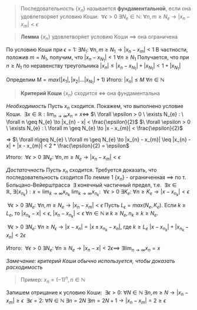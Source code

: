  >Последовательность $\{x_{n}\}$ называется **фундаментальной**, если она удовлетворяет условию Коши: $\ \forall \epsilon>0 \ \exists N_{e} \in \mathbb{N} : \ \forall n, m \geq N_{e} \to |x_{n} - x_{m}| < \epsilon$

> **Лемма**
> $\{ x_{n} \}$ удовлетворяет условию Коши $\implies$ она ограничена

По условию Коши при $\epsilon = 1: \ \exists N_{1} : \ \forall n, m \geq N_{1} \to |x_{n} - x_{m}| < 1$
В частности, положив $m =N_{1}$, получим, что $|x_{n} - x_{N_{1}}| < 1 \ \forall n \geq N_{1}$
Получается, что при $n \geq N_{1}$ по неравенству треугольника $|x_{n}| \leq |x_{n} - x_{N_{1}}| + |x_{N_{1}}| < 1 + |x_{N_{1}}|$

Определим $M = max(|x_{1}|, |x_{2}| \dots |x_{N_{1}}| + 1)$
Итого: $|x_{n}| \leq M \ \forall n \in \mathbb{N}$

> **Критерий Коши**
> $\{ x_{n} \}$ сходится $\iff$ она фундаментальна

*Необходимость*
Пусть $x_{n}$ сходится. Покажем, что выполнено условие Коши.
$\ \exists x \in \mathbb{R} : \lim_{ n \to \infty }x_{n} = x \iff$ 
$\ \forall \epsilon > 0 \ \exists N_{e} : \ \forall n \geq N_{e} \to |x_{n} - x| < \frac{\epsilon}{2}$
$\ \forall \epsilon > 0 \ \exists N_{e} : \ \forall m \geq N_{e} \to |x - x_{m}| < \frac{\epsilon}{2}$

=> $\ \forall n\geq N_{e} \ \forall m \geq N_{e} \to |x_{n} - x_{m}| \leq |x_{n} - x| + |x - x_{m}| < 2 * \frac{\epsilon}{2} = \epsilon$

Итого: $\ \forall \epsilon > 0 \ \exists N_{e} : \ \forall n, m \geq N_{e} \to |x_{n} - x_{m}| < \epsilon$

*Достаточность*
Пусть $x_{n}$ сходится. Требуется доказать, что последовательность сходится
По лемме 1 $\{ x_{n} \}$ - ограниченная $\implies$  по т. Больцано-Вейерштрасса $\ \exists$ конечный частичный предел, т.е. $\ \exists x \in \mathbb{R}, \ \exists \{ x_{n_{k}} \} : x = \lim_{ k \to \infty } x_{n_{k}}$
$\lim_{ k \to \infty } x_{n_{k}}$: $\ \forall \epsilon > 0 \ \exists K_{e} : \ \forall n \geq K_{e} \to |x - x_{n_{k}}| < \epsilon$

$\ \forall \epsilon > 0 \ \exists N_{e} : \ \forall n, m \geq N_{e} \to |x_{n} - x_{m}| < \epsilon$
Пусть $L_{\epsilon} = max(N_{e}, K_{e})$. Если $k \geq L_{e}$, то $|x_{n_{k}} - x| < \epsilon$, $|x_{n} - x_{n_{k}}| < \epsilon \ \forall n \in \mathbb{N}$ и $k \geq N_{e}, n_{k} \geq k \geq N_{e}$.

$\ \forall \epsilon > 0 \ \exists N_{e} : \ \forall n \geq N_{\epsilon} \to |x - x_{n}| = |x \pm x_{n_{k}} - x_{n}|$, где $k \geq L_{e}$
$|x - x_{n_{k}}| + |x_{n_{k}} - x_{n}| < 2\epsilon$

Итого: $\ \forall \epsilon > 0 \ \exists N_{e} : \ \forall n \geq N_{e} \to |x_{n} - x| < 2\epsilon \implies \ \exists \lim_{ n \to \infty } x_{n} = x$

*Замечание: критерий Коши обычно используется, чтобы доказать расходимость*

>Пример: $x_{n} = (-1)^n, n \in \mathbb{N}$

Запишем отрицание к условию Коши: $\ \exists \epsilon > 0 : \ \forall N \in \mathbb{N} \ \exists n, m \geq N \to |x_{n} - x_{m}| \geq \epsilon$
$\ \exists \epsilon = 2 : \ \forall N \in \mathbb{N} \ \exists n = 2N \ \exists m = 2N + 1 \to |x_{n} - x_{m}| = 2 \geq \epsilon$

